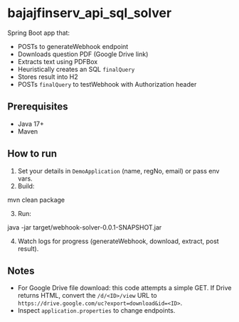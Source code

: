 # bajajfinserv_api_sql_solver

Spring Boot app that:
- POSTs to generateWebhook endpoint
- Downloads question PDF (Google Drive link)
- Extracts text using PDFBox
- Heuristically creates an SQL `finalQuery`
- Stores result into H2
- POSTs `finalQuery` to testWebhook with Authorization header

## Prerequisites
- Java 17+
- Maven

## How to run
1. Set your details in `DemoApplication` (name, regNo, email) or pass env vars.
2. Build:

mvn clean package

3. Run:

java -jar target/webhook-solver-0.0.1-SNAPSHOT.jar

4. Watch logs for progress (generateWebhook, download, extract, post result).

## Notes
- For Google Drive file download: this code attempts a simple GET. If Drive returns HTML, convert the `/d/<ID>/view` URL to `https://drive.google.com/uc?export=download&id=<ID>`.
- Inspect `application.properties` to change endpoints.